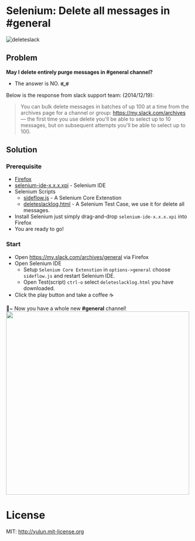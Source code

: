 # Selenium: Delete all messages in #general

![deleteslack](https://cloud.githubusercontent.com/assets/690703/5504929/9bd23af6-87c5-11e4-8ecf-377c09b3f3ba.gif)

## Problem

**May I delete entirely purge messages in #general channel?**
- The answer is NO. **ಠ_ಠ**

Below is the response from slack support team: (2014/12/19):
> You can bulk delete messages in batches of up 100 at a time from the archives page for a channel or group: https://my.slack.com/archives — the first time you use delete you'll be able to select up to 10 messages, but on subsequent attempts you'll be able to select up to 100.

## Solution

### Prerequisite
- [Firefox](https://www.mozilla.org)
- [selenium-ide-x.x.x.xpi](http://www.seleniumhq.org/download/) - Selenium IDE
- Selenium Scripts
  - [sideflow.js](https://raw.githubusercontent.com/darrenderidder/sideflow/master/sideflow.js) - A Selenium Core Extenstion
  - [deleteslacklog.html](https://raw.githubusercontent.com/imZack/slack-delete-all-general-chat-log/master/deleteslacklog.html) - A Selenium Test Case, we use it for delete all messages.
- Install Selenium just simply drag-and-drop `selenium-ide-x.x.x.xpi` into Firefox
- You are ready to go!

### Start
- Open https://my.slack.com/archives/general via Firefox
- Open Selenium IDE
  - Setup `Selenium Core Extenstion` in `options->general` choose `sideflow.js` and restart Selenium IDE.
  - Open Test(script) `ctrl-o` select `deleteslacklog.html` you have downloaded.
- Click the play button and take a coffee :coffee:


:tada:~ Now you have a whole new **#general** channel!
<a href="https://cloud.githubusercontent.com/assets/690703/5500537/4be018ea-8781-11e4-8daf-ff1fcedb3cc8.png" target="_blank">
<img width="500px;" src="https://cloud.githubusercontent.com/assets/690703/5500537/4be018ea-8781-11e4-8daf-ff1fcedb3cc8.png">
</a>


# License
MIT: http://yulun.mit-license.org
